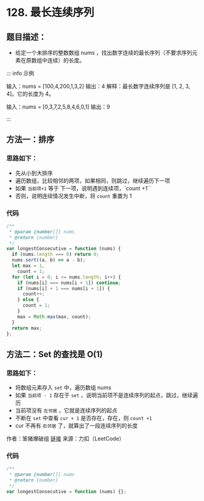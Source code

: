 # 128. 最长连续序列

## 题目描述：

- 给定一个未排序的整数数组 nums ，找出数字连续的最长序列（不要求序列元素在原数组中连续）的长度。

::: info 示例

输入：nums = [100,4,200,1,3,2]
输出：4
解释：最长数字连续序列是 [1, 2, 3, 4]。它的长度为 4。

输入：nums = [0,3,7,2,5,8,4,6,0,1]
输出：9

:::

## 方法一：排序

### 思路如下：

- 先从小到大排序
- 遍历数组，比较相邻的两项，如果相同，则跳过，继续遍历下一项
- 如果 `当前项+1` 等于 下一项，说明遇到连续项，`count +1``
- 否则，说明连续情况发生中断，将 `count` 重置为 1

### 代码

```js
/**
 * @param {number[]} nums
 * @return {number}
 */
var longestConsecutive = function (nums) {
  if (nums.length === 0) return 0;
  nums.sort((a, b) => a - b);
  let max = 1,
    count = 1;
  for (let i = 0; i <= nums.length; i++) {
    if (nums[i] === nums[i + 1]) continue;
    if (nums[i] + 1 === nums[i + 1]) {
      count++;
    } else {
      count = 1;
    }
    max = Math.max(max, count);
  }
  return max;
};
```

## 方法二：Set 的查找是 O(1)

### 思路如下：

- 将数组元素存入 `set` 中，遍历数组 nums
- 如果 `当前项 - 1` 存在于 `set` ，说明当前项不是连续序列的起点，跳过，继续遍历
- 当前项没有 `左邻居` ，它就是连续序列的起点
- 不断在 `set` 中查看 `cur + 1` 是否存在，存在，则 `count +1`
- cur 不再有 `右邻居` 了，就算出了一段连续序列的长度

作者：笨猪爆破组
[链接](https://leetcode.cn/problems/longest-consecutive-sequence/solutions/277084/fang-fa-cong-yi-dao-nan-bing-cha-ji-fang-fa-bu-hui/)
来源：力扣（LeetCode）

### 代码

```js
/**
 * @param {number[]} nums
 * @return {number}
 */
var longestConsecutive = function (nums) {};
```
